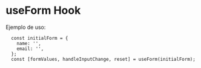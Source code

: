 # useForm Hook

Ejemplo de uso:

```
  const initialForm = {
    name: '',
    email: '',
  };
  const [formValues, handleInputChange, reset] = useForm(initialForm);
```
